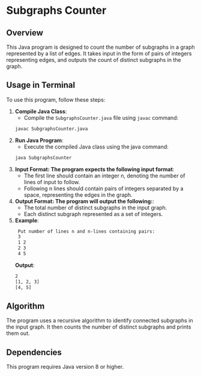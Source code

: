 # Subgraphs Counter

## Overview
This Java program is designed to count the number of subgraphs in a graph represented by a list of edges. It takes input in the form of pairs of integers representing edges, and outputs the count of distinct subgraphs in the graph.

## Usage in Terminal
To use this program, follow these steps:
1. **Compile Java Class**:
    - Compile the `SubgraphsCounter.java` file using `javac` command:
   ```bash
   javac SubgraphsCounter.java
2. **Run Java Program**:
    - Execute the compiled Java class using the java command:
   ```bash
   java SubgraphsCounter
3. **Input Format: The program expects the following input format**:
    - The first line should contain an integer n, denoting the number of lines of input to follow.
    - Following n lines should contain pairs of integers separated by a space, representing the edges in the graph.
4. **Output Format: The program will output the following:**:
    - The total number of distinct subgraphs in the input graph.
    - Each distinct subgraph represented as a set of integers.
5. **Example**:
   ```bash
    Put number of lines n and n-lines containing pairs:
    3
    1 2
    2 3
    4 5
   ````
   **Output**:
    ```bash
    2
    [1, 2, 3]
    [4, 5]
   ```
## Algorithm
The program uses a recursive algorithm to identify connected subgraphs in the input graph. It then counts the number of distinct subgraphs and prints them out.

## Dependencies
This program requires Java version 8 or higher.